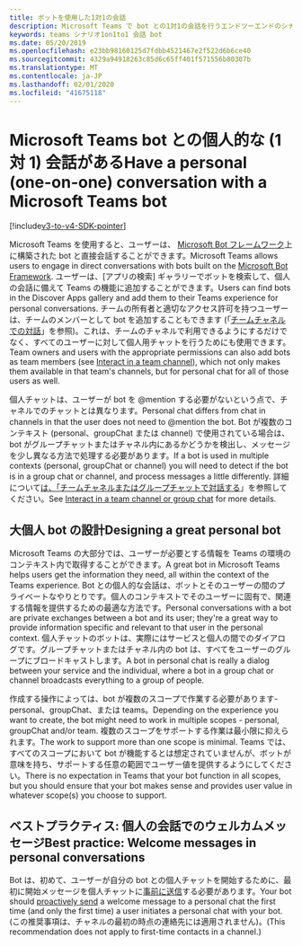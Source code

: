 ```yaml
---
title: ボットを使用した1対1の会話
description: Microsoft Teams で bot との1対1の会話を行うエンドツーエンドのシナリオについて説明します。
keywords: teams シナリオ1on1to1 会話 bot
ms.date: 05/20/2019
ms.openlocfilehash: e23bb98160125d7fdbb4521467e2f522d6b6ce40
ms.sourcegitcommit: 4329a94918263c85d6c65ff401f571556b80307b
ms.translationtype: MT
ms.contentlocale: ja-JP
ms.lasthandoff: 02/01/2020
ms.locfileid: "41675118"
---
```

# <a name="have-a-personal-one-on-one-conversation-with-a-microsoft-teams-bot"></a><span data-ttu-id="5607b-104">Microsoft Teams bot との個人的な (1 対 1) 会話がある</span><span class="sxs-lookup"><span data-stu-id="5607b-104">Have a personal (one-on-one) conversation with a Microsoft Teams bot</span></span>

[!include[v3-to-v4-SDK-pointer](~/includes/v3-to-v4-pointer-bots.md)]

<span data-ttu-id="5607b-105">Microsoft Teams を使用すると、ユーザーは、 [Microsoft Bot フレームワーク](/azure/bot-service/?view=azure-bot-service-3.0)上に構築された bot と直接会話することができます。</span><span class="sxs-lookup"><span data-stu-id="5607b-105">Microsoft Teams allows users to engage in direct conversations with bots built on the [Microsoft Bot Framework](/azure/bot-service/?view=azure-bot-service-3.0).</span></span> <span data-ttu-id="5607b-106">ユーザーは、[アプリの検索] ギャラリーでボットを検索して、個人の会話に備えて Teams の機能に追加することができます。</span><span class="sxs-lookup"><span data-stu-id="5607b-106">Users can find bots in the Discover Apps gallery and add them to their Teams experience for personal conversations.</span></span> <span data-ttu-id="5607b-107">チームの所有者と適切なアクセス許可を持つユーザーは、チームのメンバーとして bot を追加することもできます (「[チームチャネルでの対話](~/resources/bot-v3/bot-conversations/bots-conv-channel.md)」を参照)。これは、チームのチャネルで利用できるようにするだけでなく、すべてのユーザーに対して個人用チャットを行うためにも使用できます。</span><span class="sxs-lookup"><span data-stu-id="5607b-107">Team owners and users with the appropriate permissions can also add bots as team members (see [Interact in a team channel](~/resources/bot-v3/bot-conversations/bots-conv-channel.md)), which not only makes them available in that team's channels, but for personal chat for all of those users as well.</span></span>

<span data-ttu-id="5607b-108">個人チャットは、ユーザーが bot を @mention する必要がないという点で、チャネルでのチャットとは異なります。</span><span class="sxs-lookup"><span data-stu-id="5607b-108">Personal chat differs from chat in channels in that the user does not need to @mention the bot.</span></span> <span data-ttu-id="5607b-109">Bot が複数のコンテキスト (personal、groupChat または channel) で使用されている場合は、bot がグループチャットまたはチャネル内にあるかどうかを検出し、メッセージを少し異なる方法で処理する必要があります。</span><span class="sxs-lookup"><span data-stu-id="5607b-109">If a bot is used in multiple contexts (personal, groupChat or channel) you will need to detect if the bot is in a group chat or channel, and process messages a little differently.</span></span> <span data-ttu-id="5607b-110">詳細について[は、「チームチャネルまたはグループチャットで対話する](~/resources/bot-v3/bot-conversations/bots-conv-proactive.md)」を参照してください。</span><span class="sxs-lookup"><span data-stu-id="5607b-110">See [Interact in a team channel or group chat](~/resources/bot-v3/bot-conversations/bots-conv-proactive.md) for more details.</span></span>

## <a name="designing-a-great-personal-bot"></a><span data-ttu-id="5607b-111">大個人 bot の設計</span><span class="sxs-lookup"><span data-stu-id="5607b-111">Designing a great personal bot</span></span>

<span data-ttu-id="5607b-112">Microsoft Teams の大部分では、ユーザーが必要とする情報を Teams の環境のコンテキスト内で取得することができます。</span><span class="sxs-lookup"><span data-stu-id="5607b-112">A great bot in Microsoft Teams helps users get the information they need, all within the context of the Teams experience.</span></span> <span data-ttu-id="5607b-113">Bot との個人的な会話は、ボットとそのユーザーの間のプライベートなやりとりです。個人のコンテキストでそのユーザーに固有で、関連する情報を提供するための最適な方法です。</span><span class="sxs-lookup"><span data-stu-id="5607b-113">Personal conversations with a bot are private exchanges between a bot and its user; they're a great way to provide information specific and relevant to that user in the personal context.</span></span> <span data-ttu-id="5607b-114">個人チャットのボットは、実際にはサービスと個人の間でのダイアログです。グループチャットまたはチャネル内の bot は、すべてをユーザーのグループにブロードキャストします。</span><span class="sxs-lookup"><span data-stu-id="5607b-114">A bot in personal chat is really a dialog between your service and the individual, where a bot in a group chat or channel broadcasts everything to a group of people.</span></span>

<span data-ttu-id="5607b-115">作成する操作によっては、bot が複数のスコープで作業する必要があります-personal、groupChat、または teams。</span><span class="sxs-lookup"><span data-stu-id="5607b-115">Depending on the experience you want to create, the bot might need to work in multiple scopes - personal, groupChat and/or team.</span></span> <span data-ttu-id="5607b-116">複数のスコープをサポートする作業は最小限に抑えられます。</span><span class="sxs-lookup"><span data-stu-id="5607b-116">The work to support more than one scope is minimal.</span></span> <span data-ttu-id="5607b-117">Teams では、すべてのスコープにおいて bot が機能するとは想定されていませんが、ボットが意味を持ち、サポートする任意の範囲でユーザー値を提供するようにしてください。</span><span class="sxs-lookup"><span data-stu-id="5607b-117">There is no expectation in Teams that your bot function in all scopes, but you should ensure that your bot makes sense and provides user value in whatever scope(s) you choose to support.</span></span>

## <a name="best-practice-welcome-messages-in-personal-conversations"></a><span data-ttu-id="5607b-118">ベストプラクティス: 個人の会話でのウェルカムメッセージ</span><span class="sxs-lookup"><span data-stu-id="5607b-118">Best practice: Welcome messages in personal conversations</span></span>

<span data-ttu-id="5607b-119">Bot は、初めて、ユーザーが自分の bot との個人チャットを開始するために、最初に開始メッセージを個人チャットに[事前に送信](~/resources/bot-v3/bot-conversations/bots-conv-proactive.md)する必要があります。</span><span class="sxs-lookup"><span data-stu-id="5607b-119">Your bot should [proactively send](~/resources/bot-v3/bot-conversations/bots-conv-proactive.md) a welcome message to a personal chat the first time (and only the first time) a user initiates a personal chat with your bot.</span></span> <span data-ttu-id="5607b-120">(この推奨事項は、チャネルの最初の時点の連絡先には適用されません)。</span><span class="sxs-lookup"><span data-stu-id="5607b-120">(This recommendation does not apply to first-time contacts in a channel.)</span></span>

